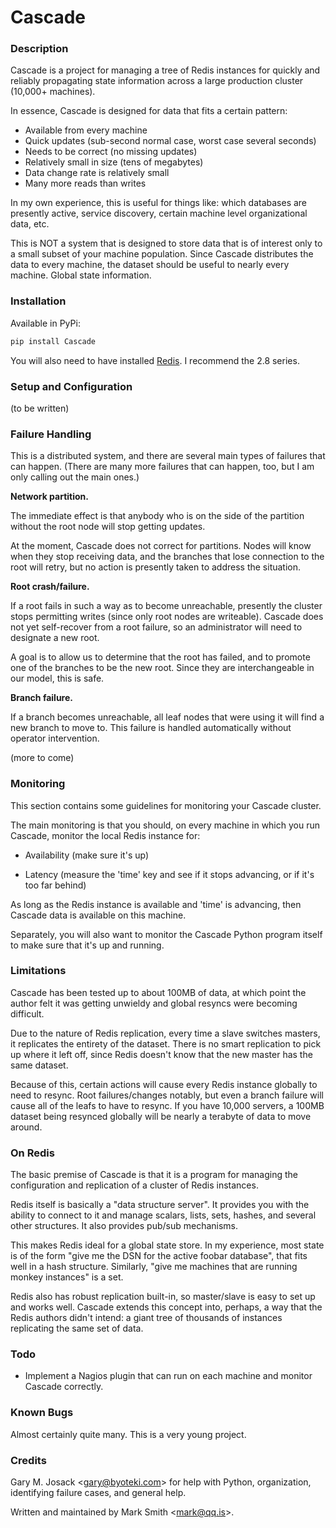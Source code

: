 # Cascade

### Description

Cascade is a project for managing a tree of Redis instances for
quickly and reliably propagating state information across a large
production cluster (10,000+ machines).

In essence, Cascade is designed for data that fits a certain pattern:

* Available from every machine
* Quick updates (sub-second normal case, worst case several seconds)
* Needs to be correct (no missing updates)
* Relatively small in size (tens of megabytes)
* Data change rate is relatively small
* Many more reads than writes

In my own experience, this is useful for things like: which databases
are presently active, service discovery, certain machine level
organizational data, etc.

This is NOT a system that is designed to store data that is of interest
only to a small subset of your machine population. Since Cascade
distributes the data to every machine, the dataset should be useful to
nearly every machine. Global state information.

### Installation

Available in PyPi:

```bash
pip install Cascade
```

You will also need to have installed [Redis](http://redis.io). I
recommend the 2.8 series.

### Setup and Configuration

(to be written)

### Failure Handling

This is a distributed system, and there are several main types of
failures that can happen. (There are many more failures that can happen,
too, but I am only calling out the main ones.)

__Network partition.__

The immediate effect is that anybody who is on the side of the partition
without the root node will stop getting updates.

At the moment, Cascade does not correct for partitions. Nodes
will know when they stop receiving data, and the branches that lose
connection to the root will retry, but no action is presently taken to
address the situation.

__Root crash/failure.__

If a root fails in such a way as to become unreachable, presently the
cluster stops permitting writes (since only root nodes are writeable).
Cascade does not yet self-recover from a root failure, so an
administrator will need to designate a new root.

A goal is to allow us to determine that the root has failed, and
to promote one of the branches to be the new root. Since they are
interchangeable in our model, this is safe.

__Branch failure.__

If a branch becomes unreachable, all leaf nodes that were using it will
find a new branch to move to. This failure is handled automatically
without operator intervention.

(more to come)

### Monitoring

This section contains some guidelines for monitoring your Cascade
cluster.

The main monitoring is that you should, on every machine in which you
run Cascade, monitor the local Redis instance for:

* Availability (make sure it's up)

* Latency (measure the 'time' key and see if it stops advancing, or if
  it's too far behind)

As long as the Redis instance is available and 'time' is advancing, then
Cascade data is available on this machine.

Separately, you will also want to monitor the Cascade Python program
itself to make sure that it's up and running.

### Limitations

Cascade has been tested up to about 100MB of data, at which point the
author felt it was getting unwieldy and global resyncs were becoming
difficult.

Due to the nature of Redis replication, every time a slave switches
masters, it replicates the entirety of the dataset. There is no smart
replication to pick up where it left off, since Redis doesn't know that
the new master has the same dataset.

Because of this, certain actions will cause every Redis instance
globally to need to resync. Root failures/changes notably, but even a
branch failure will cause all of the leafs to have to resync. If you
have 10,000 servers, a 100MB dataset being resynced globally will be
nearly a terabyte of data to move around.

### On Redis

The basic premise of Cascade is that it is a program for managing the
configuration and replication of a cluster of Redis instances.

Redis itself is basically a "data structure server". It provides
you with the ability to connect to it and manage scalars, lists,
sets, hashes, and several other structures. It also provides pub/sub
mechanisms.

This makes Redis ideal for a global state store. In my experience, most
state is of the form "give me the DSN for the active foobar database",
that fits well in a hash structure. Similarly, "give me machines that
are running monkey instances" is a set.

Redis also has robust replication built-in, so master/slave is easy to
set up and works well. Cascade extends this concept into, perhaps, a
way that the Redis authors didn't intend: a giant tree of thousands of
instances replicating the same set of data.

### Todo

* Implement a Nagios plugin that can run on each machine and monitor
  Cascade correctly.

### Known Bugs

Almost certainly quite many. This is a very young project.

### Credits

Gary M. Josack &lt;gary@byoteki.com&gt; for help with Python, organization,
identifying failure cases, and general help.

Written and maintained by Mark Smith &lt;mark@qq.is&gt;.
